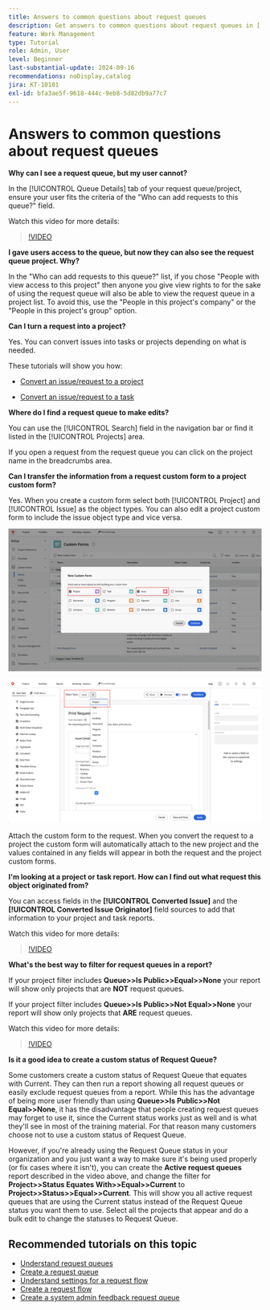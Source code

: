 ```yaml
---
title: Answers to common questions about request queues
description: Get answers to common questions about request queues in [!DNL  Workfront].
feature: Work Management
type: Tutorial
role: Admin, User
level: Beginner
last-substantial-update: 2024-09-16
recommendations: noDisplay,catalog
jira: KT-10101
exl-id: bfa3ae5f-9618-444c-9eb8-5d82db9a77c7
---
```

# Answers to common questions about request queues

**Why can I see a request queue, but my user cannot?**

In the [!UICONTROL Queue Details] tab of your request queue/project, ensure your user fits the criteria of the "Who can add requests to this queue?" field.

Watch this video for more details: 

>[!VIDEO](https://video.tv.adobe.com/v/3434156/?quality=12&learn=on)

**I gave users access to the queue, but now they can also see the request queue project. Why?**

In the "Who can add requests to this queue?" list, if you chose "People with view access to this project" then anyone you give view rights to for the sake of using the request queue will also be able to view the request queue in a project list. To avoid this, use the "People in this project's company" or the "People in this project's group" option.

**Can I turn a request into a project?**

Yes. You can convert issues into tasks or projects depending on what is needed.

These tutorials will show you how:

* [Convert an issue/request to a project](/help/manage-work/issues-requests/create-a-project-from-a-request.md)

* [Convert an issue/request to a task](/help/manage-work/issues-requests/convert-issues-to-other-work-items.md)

**Where do I find a request queue to make edits?**

You can use the [!UICONTROL Search] field in the navigation bar or find it listed in the [!UICONTROL Projects] area.

If you open a request from the request queue you can click on the project name in the breadcrumbs area.

**Can I transfer the information from a request custom form to a project custom form?**

Yes. When you create a custom form select both [!UICONTROL Project] and [!UICONTROL Issue] as the object types. You can also edit a project custom form to include the issue object type and vice versa. 

![Image showing how to select 2 object types when creating a custom form](assets/faq-image-1.png)

![Image showing how to select 2 object types when editing a custom form](assets/faq-image-2.png)

Attach the custom form to the request. When you convert the request to a project the custom form will automatically attach to the new project and the values contained in any fields will appear in both the request and the project custom forms.

**I'm looking at a project or task report. How can I find out what request this object originated from?**

You can access fields in the **[!UICONTROL Converted Issue]** and the **[!UICONTROL Converted Issue Originator]** field sources to add that information to your project and task reports.

Watch this video for more details: 

>[!VIDEO](https://video.tv.adobe.com/v/3434176/?quality=12&learn=on)


**What's the best way to filter for request queues in a report?**

If your project filter includes **Queue>>Is Public>>Equal>>None** your report will show only projects that are **NOT** request queues.

If your project filter includes **Queue>>Is Public>>Not Equal>>None** your report will show only projects that **ARE** request queues.

Watch this video for more details:

>[!VIDEO](https://video.tv.adobe.com/v/3434329/?quality=12&learn=on)

**Is it a good idea to create a custom status of Request Queue?**

Some customers create a custom status of Request Queue that equates with Current. They can then run a report showing all request queues or easily exclude request queues from a report. While this has the advantage of being more user friendly than using **Queue>>Is Public>>Not Equal>>None**, it has the disadvantage that people creating request queues may forget to use it, since the Current status works just as well and is what they'll see in most of the training material. For that reason many customers choose not to use a custom status of Request Queue.

However, if you're already using the Request Queue status in your organization and you just want a way to make sure it's being used properly (or fix cases where it isn't), you can create the **Active request queues** report described in the video above, and change the filter for **Project>>Status Equates With>>Equal>>Current** to **Project>>Status>>Equal>>Current**. This will show you all active request queues that are using the Current status instead of the Request Queue status you want them to use. Select all the projects that appear and do a bulk edit to change the statuses to Request Queue.

## Recommended tutorials on this topic

* [Understand request queues](/help/manage-work/request-queues/understand-request-queues.md)
* [Create a request queue](/help/manage-work/request-queues/create-a-request-queue.md)
* [Understand settings for a request flow](/help/manage-work/request-queues/understand-settings-for-a-flow-request.md)
* [Create a request flow](/help/manage-work/request-queues/create-a-request-flow.md)
* [Create a system admin feedback request queue](/help/manage-work/request-queues/create-a-system-admin-feedback-request-queue.md)
